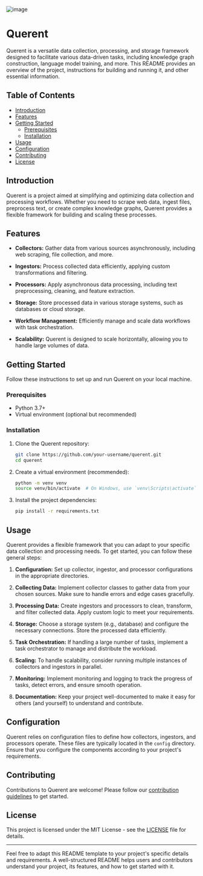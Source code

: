 
![image](https://github.com/Querent-ai/querent-ai/assets/61435908/9ea59cdc-9bad-4476-9367-c9901c560dd4)

# Querent

Querent is a versatile data collection, processing, and storage framework designed to facilitate various data-driven tasks, including knowledge graph construction, language model training, and more. This README provides an overview of the project, instructions for building and running it, and other essential information.

## Table of Contents

- [Introduction](#introduction)
- [Features](#features)
- [Getting Started](#getting-started)
  - [Prerequisites](#prerequisites)
  - [Installation](#installation)
- [Usage](#usage)
- [Configuration](#configuration)
- [Contributing](#contributing)
- [License](#license)

## Introduction

Querent is a project aimed at simplifying and optimizing data collection and processing workflows. Whether you need to scrape web data, ingest files, preprocess text, or create complex knowledge graphs, Querent provides a flexible framework for building and scaling these processes.

## Features

- **Collectors:** Gather data from various sources asynchronously, including web scraping, file collection, and more.

- **Ingestors:** Process collected data efficiently, applying custom transformations and filtering.

- **Processors:** Apply asynchronous data processing, including text preprocessing, cleaning, and feature extraction.

- **Storage:** Store processed data in various storage systems, such as databases or cloud storage.

- **Workflow Management:** Efficiently manage and scale data workflows with task orchestration.

- **Scalability:** Querent is designed to scale horizontally, allowing you to handle large volumes of data.

## Getting Started

Follow these instructions to set up and run Querent on your local machine.

### Prerequisites

- Python 3.7+
- Virtual environment (optional but recommended)

### Installation

1. Clone the Querent repository:

   ```bash
   git clone https://github.com/your-username/querent.git
   cd querent
   ```

2. Create a virtual environment (recommended):

   ```bash
   python -m venv venv
   source venv/bin/activate  # On Windows, use `venv\Scripts\activate`
   ```

3. Install the project dependencies:

   ```bash
   pip install -r requirements.txt
   ```

## Usage

Querent provides a flexible framework that you can adapt to your specific data collection and processing needs. To get started, you can follow these general steps:

1. **Configuration:** Set up collector, ingestor, and processor configurations in the appropriate directories.

2. **Collecting Data:** Implement collector classes to gather data from your chosen sources. Make sure to handle errors and edge cases gracefully.

3. **Processing Data:** Create ingestors and processors to clean, transform, and filter collected data. Apply custom logic to meet your requirements.

4. **Storage:** Choose a storage system (e.g., database) and configure the necessary connections. Store the processed data efficiently.

5. **Task Orchestration:** If handling a large number of tasks, implement a task orchestrator to manage and distribute the workload.

6. **Scaling:** To handle scalability, consider running multiple instances of collectors and ingestors in parallel.

7. **Monitoring:** Implement monitoring and logging to track the progress of tasks, detect errors, and ensure smooth operation.

8. **Documentation:** Keep your project well-documented to make it easy for others (and yourself) to understand and contribute.

## Configuration

Querent relies on configuration files to define how collectors, ingestors, and processors operate. These files are typically located in the `config` directory. Ensure that you configure the components according to your project's requirements.

## Contributing

Contributions to Querent are welcome! Please follow our [contribution guidelines](CONTRIBUTING.md) to get started.

## License

This project is licensed under the MIT License - see the [LICENSE](LICENSE) file for details.

---

Feel free to adapt this README template to your project's specific details and requirements. A well-structured README helps users and contributors understand your project, its features, and how to get started with it.
